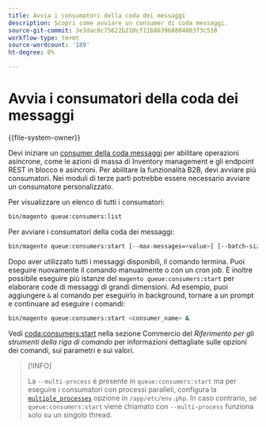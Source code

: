 ```yaml
---
title: Avvia i consumatori della coda dei messaggi
description: Scopri come avviare un consumer di coda messaggi.
source-git-commit: 3e3dac0c75622b210cf1168639b8804003f3c538
workflow-type: tm+mt
source-wordcount: '189'
ht-degree: 0%

---
```



# Avvia i consumatori della coda dei messaggi

{{file-system-owner}}

Devi iniziare un [consumer della coda messaggi](../queues/consumers.md) per abilitare operazioni asincrone, come le azioni di massa di Inventory management e gli endpoint REST in blocco e asincroni. Per abilitare la funzionalità B2B, devi avviare più consumatori. Nei moduli di terze parti potrebbe essere necessario avviare un consumatore personalizzato.

Per visualizzare un elenco di tutti i consumatori:

```bash
bin/magento queue:consumers:list
```

Per avviare i consumatori della coda dei messaggi:

```bash
bin/magento queue:consumers:start [--max-messages=<value>] [--batch-size=<value>] [--single-thread] [--area-code=<value>] [--multi-process=<value>] <consumer_name>
```

Dopo aver utilizzato tutti i messaggi disponibili, il comando termina. Puoi eseguire nuovamente il comando manualmente o con un cron job. È inoltre possibile eseguire più istanze del `magento queue:consumers:start` per elaborare code di messaggi di grandi dimensioni. Ad esempio, puoi aggiungere `&` al comando per eseguirlo in background, tornare a un prompt e continuare ad eseguire i comandi:

```bash
bin/magento queue:consumers:start <consumer_name> &
```

Vedi [coda:consumers:start](https://devdocs.magento.com/guides/v2.4/reference/cli/magento-commerce.html#queueconsumersstart) nella sezione Commercio del _Riferimento per gli strumenti della riga di comando_ per informazioni dettagliate sulle opzioni dei comandi, sui parametri e sui valori.

>[!INFO]
>
>La `--multi-process` è presente in `queue:consumers:start` ma per eseguire i consumatori con processi paralleli, configura la [`multiple_processes`](../queues/manage-message-queues.md#configuration) opzione in `/app/etc/env.php`. In caso contrario, se `queue:consumers:start` viene chiamato con `--multi-process` funziona solo su un singolo thread.
